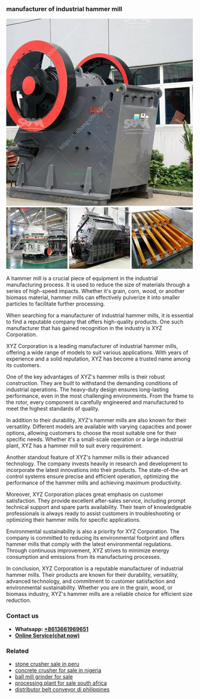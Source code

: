 <h3>manufacturer of industrial hammer mill</h3><img src='1704856761.jpg' alt=''><p>A hammer mill is a crucial piece of equipment in the industrial manufacturing process. It is used to reduce the size of materials through a series of high-speed impacts. Whether it's grain, corn, wood, or another biomass material, hammer mills can effectively pulverize it into smaller particles to facilitate further processing.</p><p>When searching for a manufacturer of industrial hammer mills, it is essential to find a reputable company that offers high-quality products. One such manufacturer that has gained recognition in the industry is XYZ Corporation.</p><p>XYZ Corporation is a leading manufacturer of industrial hammer mills, offering a wide range of models to suit various applications. With years of experience and a solid reputation, XYZ has become a trusted name among its customers.</p><p>One of the key advantages of XYZ's hammer mills is their robust construction. They are built to withstand the demanding conditions of industrial operations. The heavy-duty design ensures long-lasting performance, even in the most challenging environments. From the frame to the rotor, every component is carefully engineered and manufactured to meet the highest standards of quality.</p><p>In addition to their durability, XYZ's hammer mills are also known for their versatility. Different models are available with varying capacities and power options, allowing customers to choose the most suitable one for their specific needs. Whether it's a small-scale operation or a large industrial plant, XYZ has a hammer mill to suit every requirement.</p><p>Another standout feature of XYZ's hammer mills is their advanced technology. The company invests heavily in research and development to incorporate the latest innovations into their products. The state-of-the-art control systems ensure precise and efficient operation, optimizing the performance of the hammer mills and achieving maximum productivity.</p><p>Moreover, XYZ Corporation places great emphasis on customer satisfaction. They provide excellent after-sales service, including prompt technical support and spare parts availability. Their team of knowledgeable professionals is always ready to assist customers in troubleshooting or optimizing their hammer mills for specific applications.</p><p>Environmental sustainability is also a priority for XYZ Corporation. The company is committed to reducing its environmental footprint and offers hammer mills that comply with the latest environmental regulations. Through continuous improvement, XYZ strives to minimize energy consumption and emissions from its manufacturing processes.</p><p>In conclusion, XYZ Corporation is a reputable manufacturer of industrial hammer mills. Their products are known for their durability, versatility, advanced technology, and commitment to customer satisfaction and environmental sustainability. Whether you are in the grain, wood, or biomass industry, XYZ's hammer mills are a reliable choice for efficient size reduction.</p><h3>Contact us</h3><ul><li><strong>Whatsapp:&nbsp;<a href="https://wa.me/8613661969651">+8613661969651</a></strong></li><li><a href="https://swt.shibang-china.com/?git&amp;zhl&amp;manufacturer of industrial hammer mill"><strong>Online Service(chat now)</strong></a></li></ul><h3>Related</h3><ul><li><a href='stone crusher sale in peru.md'>stone crusher sale in peru</a></li><li><a href='concrete crusher for sale in nigeria.md'>concrete crusher for sale in nigeria</a></li><li><a href='ball mill grinder for sale.md'>ball mill grinder for sale</a></li><li><a href='processing plant for sale south africa.md'>processing plant for sale south africa</a></li><li><a href='distributor belt conveyor di philippines.md'>distributor belt conveyor di philippines</a></li></ul>
